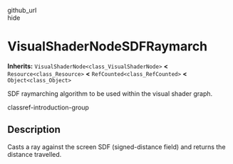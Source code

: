 github\_url  
hide

# VisualShaderNodeSDFRaymarch

**Inherits:** `VisualShaderNode<class_VisualShaderNode>` **&lt;**
`Resource<class_Resource>` **&lt;** `RefCounted<class_RefCounted>`
**&lt;** `Object<class_Object>`

SDF raymarching algorithm to be used within the visual shader graph.

classref-introduction-group

## Description

Casts a ray against the screen SDF (signed-distance field) and returns
the distance travelled.
